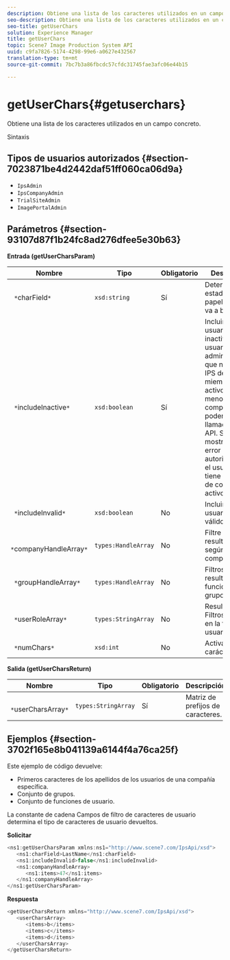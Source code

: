```yaml
---
description: Obtiene una lista de los caracteres utilizados en un campo concreto.
seo-description: Obtiene una lista de los caracteres utilizados en un campo concreto.
seo-title: getUserChars
solution: Experience Manager
title: getUserChars
topic: Scene7 Image Production System API
uuid: c9fa7826-5174-4298-99e6-a0627e432567
translation-type: tm+mt
source-git-commit: 7bc7b3a86fbcdc57cfdc31745fae3afc06e44b15

---
```



# getUserChars{#getuserchars}

Obtiene una lista de los caracteres utilizados en un campo concreto.

Sintaxis

## Tipos de usuarios autorizados {#section-7023871be4d2442daf51ff060ca06d9a}

* `IpsAdmin`
* `IpsCompanyAdmin`
* `TrialSiteAdmin`
* `ImagePortalAdmin`

## Parámetros {#section-93107d87f1b24fc8ad276dfee5e30b63}

**Entrada (getUserCharsParam)**

| Nombre | Tipo | Obligatorio | Descripción |
|---|---|---|---|
| ` *`charField`*` | `xsd:string` | Sí | Determina el estado de la papelera que se va a buscar. |
| ` *`includeInactive`*` | `xsd:boolean` | Sí | Incluir o excluir usuarios inactivos. Los usuarios administradores que no sean de IPS deben ser miembros activos de al menos una compañía para poder realizar llamadas de API. Se mostrará un error de autorización si el usuario no tiene miembros de compañía activos. |
| ` *`includeInvalid`*` | `xsd:boolean` | No | Incluir o excluir usuarios no válidos. |
| ` *`companyHandleArray`*` | `types:HandleArray` | No | Filtre los resultados según la compañía. |
| ` *`groupHandleArray`*` | `types:HandleArray` | No | Filtros los resultados en función de los grupos. |
| ` *`userRoleArray`*` | `types:StringArray` | No | Resultados de Filtros basados en la función de usuario. |
| ` *`numChars`*` | `xsd:int` | No | Activar >1 carácter. |

**Salida (getUserCharsReturn)**

| Nombre | Tipo | Obligatorio | Descripción |
|---|---|---|---|
| ` *`userCharsArray`*` | `types:StringArray` | Sí | Matriz de prefijos de caracteres. |

## Ejemplos {#section-3702f165e8b041139a6144f4a76ca25f}

Este ejemplo de código devuelve:

* Primeros caracteres de los apellidos de los usuarios de una compañía específica.
* Conjunto de grupos.
* Conjunto de funciones de usuario.

La constante de cadena Campos de filtro de caracteres de usuario determina el tipo de caracteres de usuario devueltos.

**Solicitar**

```java
<ns1:getUserCharsParam xmlns:ns1="http://www.scene7.com/IpsApi/xsd">
   <ns1:charField>LastName</ns1:charField>
   <ns1:includeInvalid>false</ns1:includeInvalid>
   <ns1:companyHandleArray>
      <ns1:items>47</ns1:items>
   </ns1:companyHandleArray>
</ns1:getUserCharsParam>
```

**Respuesta**

```java
<getUserCharsReturn xmlns="http://www.scene7.com/IpsApi/xsd">
   <userCharsArray>
      <items>b</items>
      <items>c</items>
      <items>d</items>
   </userCharsArray>
</getUserCharsReturn>
```


